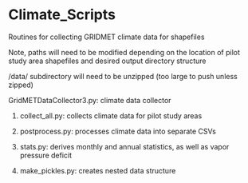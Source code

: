 # Climate_Scripts

Routines for collecting GRIDMET climate data for shapefiles 

Note, paths will need to be modified depending on the location of pilot study area shapefiles and desired output directory structure

/data/ subdirectory will need to be unzipped (too large to push unless zipped)

GridMETDataCollector3.py: climate data collector

1. collect_all.py: collects climate data for pilot study areas

2. postprocess.py: processes climate data into separate CSVs

3. stats.py: derives monthly and annual statistics, as well as vapor pressure deficit 

4. make_pickles.py: creates nested data structure

